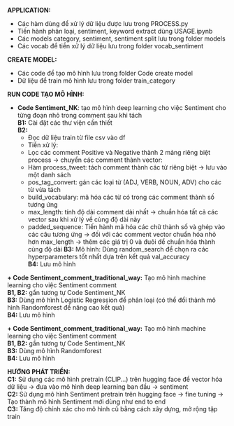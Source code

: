 **APPLICATION:**
 - Các hàm dùng để xử lý dữ liệu được lưu trong PROCESS.py
 - Tiến hành phân loại, sentiment, keyword extract dùng USAGE.ipynb
 - Các models category, sentiment, sentiment split lưu trong folder models
 - Các vocab để tiền xử lý dữ liệu lưu trong folder vocab_sentiment

**CREATE MODEL:**
 - Các code để tạo mô hình lưu trong folder Code create model
 - Dữ liệu để train mô hình lưu trong folder train_category

**RUN CODE TẠO MÔ HÌNH:**
+ **Code Sentiment_NK**: tạo mô hình deep learning cho việc Sentiment cho từng đoạn nhỏ trong comment sau khi tách <br>
 **B1:** Cài đặt các thư viện cần thiết <br>
 **B2:**
  * Đọc dữ liệu train từ file csv vào df
  * Tiền xử lý:
   - Lọc các comment Positive và Negative thành 2 mảng riêng biệt
  process -> chuyển các comment thành vector:
   - Hàm process_tweet: tách comment thành các từ riêng biệt -> lưu vào một danh sách
   - pos_tag_convert: gán các loại từ (ADJ, VERB, NOUN, ADV) cho các từ vừa tách
   - build_vocabulary: mã hóa các từ có trong các comment thành số tương ứng
   - max_length: tính độ dài comment dài nhất -> chuẩn hóa tất cả các vector sau khi xử lý về cùng độ dài này
   - padded_sequence: Tiến hành mã hóa các chữ thành số và ghép vào các câu tương ứng -> đối với các comment vector chuẩn hóa nhỏ hơn max_length -> thêm các giá trị 0 và đuôi để chuẩn hóa thành cùng độ dài
**B3:** Mô hình: Dùng random_search để chọn ra các hyperparameters tốt nhất dựa trên kết quả val_accuracy <br>
**B4:** Lưu mô hình

**+ Code Sentiment_comment_traditional_way:** Tạo mô hình machine learning cho việc Sentiment comment <br>
 **B1, B2:** gần tương tự Code Sentiment_NK <br>
 **B3:** Dùng mô hình Logistic Regression để phân loại (có thể đổi thành mô hình Randomforest để nâng cao kết quả) <br>
 **B4:** Lưu mô hình

**+ Code Sentiment_comment_traditional_way:** Tạo mô hình machine learning cho việc Sentiment comment <br>
 **B1, B2:** gần tương tự Code Sentiment_NK <br>
 **B3:** Dùng mô hình Randomforest <br>
 **B4:** Lưu mô hình

**HƯỚNG PHÁT TRIỂN:** <br>
**C1:** Sử dụng các mô hình pretrain (CLIP...) trên hugging face để vector hóa dữ liệu -> đưa vào mô hình deep learning ban đầu -> sentiment <br>
**C2:** Sử dụng mô hình Sentiment pretrain trên hugging face -> fine tuning -> Tạo thành mô hình Sentiment mới dùng như end to end <br>
**C3:** Tăng độ chính xác cho mô hình cũ bằng cách xây dựng, mở rộng tập train <br>
